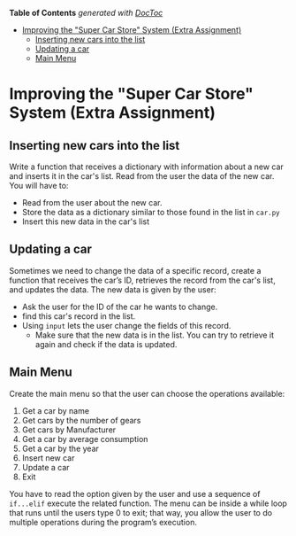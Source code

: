 <!-- START doctoc generated TOC please keep comment here to allow auto update -->
<!-- DON'T EDIT THIS SECTION, INSTEAD RE-RUN doctoc TO UPDATE -->
**Table of Contents**  *generated with [DocToc](https://github.com/thlorenz/doctoc)*

- [Improving the "Super Car Store" System (Extra Assignment)](#improving-the-super-car-store-system-extra-assignment)
  - [Inserting new cars into the list](#inserting-new-cars-into-the-list)
  - [Updating a car](#updating-a-car)
  - [Main Menu](#main-menu)

<!-- END doctoc generated TOC please keep comment here to allow auto update -->

# Improving the "Super Car Store" System (Extra Assignment)

## Inserting new cars into the list

Write a function that receives a dictionary with information about a new car
and inserts it in the car's list. Read from the user the data of the new car. You will have to:
- Read from the user about the new car.
- Store the data as a dictionary similar to those found in the list in `car.py`
- Insert this new data in the car's list

## Updating a car

Sometimes we need to change the data of a specific record, create a function that receives
the car’s ID, retrieves the record from the car's list, and updates the data. The new data
is given by the user:

- Ask the user for the ID of the car he wants to change.
- find this car's record in the list.
- Using `input` lets the user change the fields of this record.
    - Make sure that the new data is in the list. You can try to retrieve it
      again and check if the data is updated.

## Main Menu

Create the main menu so that the user can choose the operations available:
    
1. Get a car by name
2. Get cars by the number of gears
2. Get cars by Manufacturer
3. Get a car by average consumption
4. Get a car by the year
5. Insert new car
6. Update a car
0. Exit

You have to read the option given by the user and use a sequence of `if...elif`
execute the related function. The menu can be inside a while loop that runs until
the users type 0 to exit; that way, you allow the user to do multiple operations
during the program’s execution.
